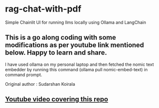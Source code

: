 # rag-chat-with-pdf
Simple Chainlit UI for running llms locally using Ollama and LangChain
## This is a go along coding with some modifications as per youtube link mentioned below. Happy to learn and share.
I have used ollama on my personal laptop and then fetched the nomic text embedder by running this command (ollama pull nomic-embed-text) in command prompt.

Original author : Sudarshan Koirala

## [Youtube video covering this repo](https://youtu.be/RSzG_v5XIxM?si=xeDLXWY2C6LueXSu)
